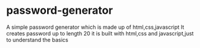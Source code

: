 # password-generator
A simple password generator which is made up of html,css,javascript 
It creates password up to length 20
it is built with html,css and javascript,just to understand the basics
